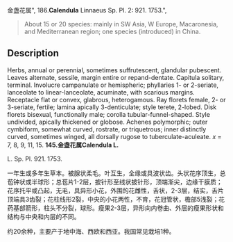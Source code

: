 金盏花属",
186.**Calendula** Linnaeus Sp. Pl. 2: 921. 1753.",

> About 15 or 20 species: mainly in SW Asia, W Europe, Macaronesia, and Mediterranean region; one species (introduced) in China.

## Description
Herbs, annual or perennial, sometimes suffrutescent, glandular pubescent. Leaves alternate, sessile, margin entire or repand-dentate. Capitula solitary, terminal. Involucre campanulate or hemispheric; phyllaries 1- or 2-seriate, lanceolate to linear-lanceolate, acuminate, with scarious margins. Receptacle flat or convex, glabrous, heterogamous. Ray florets female, 2- or 3-seriate, fertile; lamina apically 3-denticulate; style terete, 2-lobed. Disk florets bisexual, functionally male; corolla tubular-funnel-shaped. Style undivided, apically thickened or globose. Achenes polymorphic; outer cymbiform, somewhat curved, rostrate, or triquetrous; inner distinctly curved, sometimes winged, all dorsally rugose to tuberculate-aculeate. *x* = 7, 8, 9, 11, 15.
**145.金盏花属Calendula L.**

L. Sp. Pl. 921. 1753.

一年生或多年生草本。被腺状柔毛。叶互生，全缘或具波状齿。头状花序顶生，总苞钟状或半球形；总苞片1-2层，披针形至线状披针形，顶端渐尖，边缘干膜质；花序托平或凸起，无毛，具异形小花，外围的花雌性，舌状，2-3层，结实，舌片顶端具3齿裂；花柱线形2裂，中央的小花两性，不育，花冠管状，檐部5浅裂；花药基部箭形，柱头不分裂，球形。瘦果2-3层，异形向内卷曲、外层的瘦果形状和结构与中央和内层的不同。

约20余种，主要产于地中海、西欧和西亚。我国常见栽培1种。
